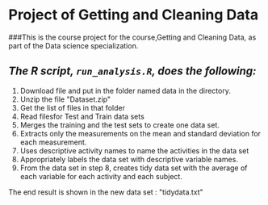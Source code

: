 # Project of Getting and Cleaning Data

###This is the course project for the course,Getting and Cleaning Data, as part of the Data science specialization. 
## *The R script, `run_analysis.R`, does the following:*
1. Download file and put in the folder named data in the directory.
2. Unzip the file "Dataset.zip"
3. Get the list of files in that folder
4. Read filesfor Test and Train data sets
5. Merges the training and the test sets to create one data set.
6. Extracts only the measurements on the mean and standard deviation for each measurement.
7. Uses descriptive activity names to name the activities in the data set
8. Appropriately labels the data set with descriptive variable names.
9. From the data set in step 8, creates tidy data set with the average of each variable for each activity and each subject.

The end result is shown in the new data set : "tidydata.txt"
